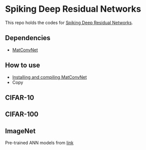 # Spiking Deep Residual Networks
This repo holds the codes for [Spiking Deep Residual Networks](https://doi.org/10.1109/TNNLS.2021.3119238).

## Dependencies
* [MatConvNet](https://github.com/vlfeat/matconvnet)

## How to use
* [Installing and compiling MatConvNet](https://www.vlfeat.org/matconvnet/install/)
* Copy 

## CIFAR-10


## CIFAR-100


## ImageNet
Pre-trained ANN models from [link](https://www.robots.ox.ac.uk/~albanie/mcn-models.html)

